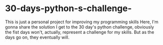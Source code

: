 # 30-days-python-s-challenge-
This is just a personal project for improving my programming skills 
Here, I'm gonna share the solution I get to the 30 day's python challenge, obviously the fist days won't, actually, represent a challenge for my skills. But as the days go on, they eventually will.
